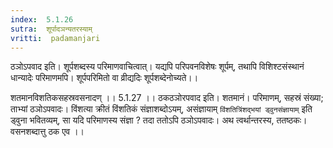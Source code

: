 ```yaml
---
index:  5.1.26
sutra:  शूर्पादञन्यतरस्याम्
vritti:  padamanjari
---
```


ठञोऽपवाद इति। शूर्पशब्दस्य परिमाणवाचित्वात्। यद्यपि परिपवनविशेषः शूर्पम्, तथापि विशिश्टसंस्थानं धान्यादेः परिमाणमपि। शूर्पपरिमितो वा व्रीद्यदिः शूर्पशब्देनोच्यते।।

शतमानविशतिकसहस्रवसनादण् ।। 5.1.27 ।। 
ठकठञोरपवाद इति। शतमानं।  परिमाणम्, सहस्रं संख्या; ताभ्यां ठञोऽपवादः। विंशत्या क्रीतं विंशतिकं संज्ञाशब्दोऽयम्, असंज्ञायाम् `विंशतित्रिंशद्भयां ड्वुनसंज्ञायाम्` इति ड्वुना भवितव्यम्, सा यदि परिमाणस्य संज्ञा ? तदा ततोऽपि ठञोऽपवादः। अथ त्वर्थान्तरस्य, ततष्ठकः। वसनशब्दात्तु ठक एव ।।

